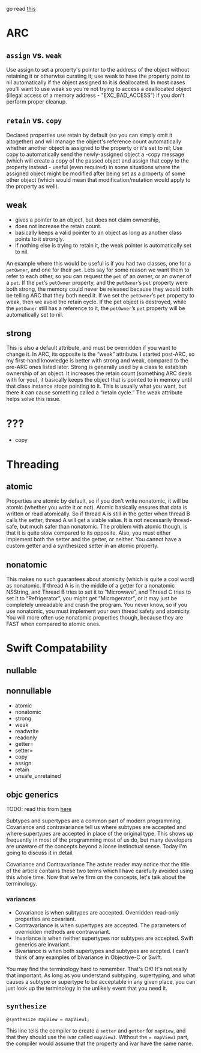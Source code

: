 go read [this](http://www.codingexplorer.com/property-attributes-in-objective-c/)

# ARC

## `assign` vs. `weak`
Use assign to set a property's pointer to the address of
the object without retaining it or otherwise curating it; use weak to have
the property point to nil automatically if the object assigned to it is
deallocated. In most cases you'll want to use weak so you're not trying to
access a deallocated object (illegal access of a memory address -
"EXC_BAD_ACCESS") if you don't perform proper cleanup.

## `retain` vs. `copy` 
Declared properties use retain by default (so you can
simply omit it altogether) and will manage the object's reference count
automatically whether another object is assigned to the property or it's set
to nil; Use copy to automatically send the newly-assigned object a -copy
message (which will create a copy of the passed object and assign that copy
to the property instead - useful (even required) in some situations where the
assigned object might be modified after being set as a property of some other
object (which would mean that modification/mutation would apply to the
property as well).

## weak

* gives a pointer to an object, but does not claim ownership,
* does not increase the retain count.  
* basically keeps a valid pointer to an object as long as another class points to it strongly.  
* If nothing else is trying to retain it, the weak pointer is automatically set to nil.  

An example where this would be useful is if you had two classes, one for a
``petOwner``, and one for their `pet`.  Lets say for some reason we want them to refer
to each other, so you can request the `pet` of an owner, or an owner of a `pet`.  If
the `pet`’s `petOwner` property, and the `petOwner`’s `pet` property were both strong,
the memory could never be released because they would both be telling ARC that
they both need it. If we set the `petOwner`’s `pet` property to weak, then we avoid
the retain cycle. If the pet object is destroyed, while the `petOwner` still has a
reference to it, the `petOwner`’s `pet` property will be automatically set to nil.

## strong

This is also a default attribute, and must be overridden if you want to change
it.  In ARC, its opposite is the “weak” attribute.  I started post-ARC, so my
first-hand knowledge is better with strong and weak, compared to the pre-ARC
ones listed later.  Strong is generally used by a class to establish ownership
of an object.  It increases the retain count (something ARC deals with for you),
it basically keeps the object that is pointed to in memory until that class
instance stops pointing to it.  This is usually what you want, but there it can
cause something called a “retain cycle.”  The weak attribute helps solve this
issue.

# ???

* copy

# Threading

## atomic

Properties are atomic by default, so if you don’t write nonatomic, it will be
atomic (whether you write it or not).  Atomic basically ensures that data is
written or read atomically.  So if thread A is still in the getter when thread B
calls the setter, thread A will get a viable value.  It is not necessarily
thread-safe, but much safer than nonatomic.  The problem with atomic though, is
that it is quite slow compared to its opposite.  Also, you must either implement
both the setter and the getter, or neither. You cannot have a custom getter and
a synthesized setter in an atomic property.

## nonatomic

This makes no such guarantees about atomicity (which is quite a cool word) as
nonatomic.  If thread A is in the middle of a getter for a nonatomic NSString,
and Thread B tries to set it to “Microwave”, and Thread C tries to set it to
“Refrigerator”, you might get “Microgerator”, or it may just be completely
unreadable and crash the program.  You never know, so if you use nonatomic, you
must implement your own thread safety and atomicity.  You will more often use
nonatomic properties though, because they are FAST when compared to atomic ones.

# Swift Compatability

## nullable

## nonnullable

* atomic
* nonatomic
* strong
* weak
* readwrite
* readonly
* getter=
* setter=
* copy
* assign
* retain
* unsafe_unretained

## objc generics

TODO: read this
from [here](https://www.mikeash.com/pyblog/friday-qa-2015-11-20-covariance-and-contravariance.html)

Subtypes and supertypes are a common part of modern programming. Covariance and contravariance tell us where subtypes are accepted and where supertypes are accepted in place of the original type. This shows up frequently in most of the programming most of us do, but many developers are unaware of the concepts beyond a loose instinctual sense. Today I'm going to discuss it in detail.

Covariance and Contravariance
The astute reader may notice that the title of the article contains these two terms which I have carefully avoided using this whole time. Now that we're firm on the concepts, let's talk about the terminology.

### variances

* Covariance is when subtypes are accepted. Overridden read-only properties are covariant.
* Contravariance is when supertypes are accepted. The parameters of overridden methods are contravariant.
* Invariance is when neither supertypes nor subtypes are accepted. Swift generics are invariant.
* Bivariance is when both supertypes and subtypes are accpted. I can't think of any examples of bivariance in Objective-C or Swift.

You may find the terminology hard to remember. That's OK! It's not really that important. As long as you understand subtyping, supertyping, and what causes a subtype or supertype to be acceptable in any given place, you can just look up the terminology in the unlikely event that you need it.

## `synthesize`
```objc
@synthesize mapView = mapView1;
```

This line tells the compiler to create a `setter` and `getter` for `mapView`, and
that they should use the ivar called `mapView1`. Without the `= mapView1` part, the
compiler would assume that the property and ivar have the same name.
